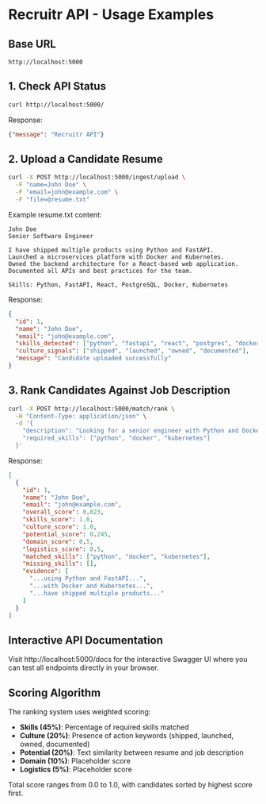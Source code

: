 # Recruitr API - Usage Examples

## Base URL
```
http://localhost:5000
```

## 1. Check API Status
```bash
curl http://localhost:5000/
```
Response:
```json
{"message": "Recruitr API"}
```

## 2. Upload a Candidate Resume

```bash
curl -X POST http://localhost:5000/ingest/upload \
  -F "name=John Doe" \
  -F "email=john@example.com" \
  -F "file=@resume.txt"
```

Example resume.txt content:
```
John Doe
Senior Software Engineer

I have shipped multiple products using Python and FastAPI.
Launched a microservices platform with Docker and Kubernetes.
Owned the backend architecture for a React-based web application.
Documented all APIs and best practices for the team.

Skills: Python, FastAPI, React, PostgreSQL, Docker, Kubernetes
```

Response:
```json
{
  "id": 1,
  "name": "John Doe",
  "email": "john@example.com",
  "skills_detected": ["python", "fastapi", "react", "postgres", "docker", "kubernetes"],
  "culture_signals": ["shipped", "launched", "owned", "documented"],
  "message": "Candidate uploaded successfully"
}
```

## 3. Rank Candidates Against Job Description

```bash
curl -X POST http://localhost:5000/match/rank \
  -H "Content-Type: application/json" \
  -d '{
    "description": "Looking for a senior engineer with Python and Docker experience who has launched products",
    "required_skills": ["python", "docker", "kubernetes"]
  }'
```

Response:
```json
[
  {
    "id": 1,
    "name": "John Doe",
    "email": "john@example.com",
    "overall_score": 0.823,
    "skills_score": 1.0,
    "culture_score": 1.0,
    "potential_score": 0.245,
    "domain_score": 0.5,
    "logistics_score": 0.5,
    "matched_skills": ["python", "docker", "kubernetes"],
    "missing_skills": [],
    "evidence": [
      "...using Python and FastAPI...",
      "...with Docker and Kubernetes...",
      "...have shipped multiple products..."
    ]
  }
]
```

## Interactive API Documentation

Visit http://localhost:5000/docs for the interactive Swagger UI where you can test all endpoints directly in your browser.

## Scoring Algorithm

The ranking system uses weighted scoring:
- **Skills (45%)**: Percentage of required skills matched
- **Culture (20%)**: Presence of action keywords (shipped, launched, owned, documented)
- **Potential (20%)**: Text similarity between resume and job description
- **Domain (10%)**: Placeholder score
- **Logistics (5%)**: Placeholder score

Total score ranges from 0.0 to 1.0, with candidates sorted by highest score first.
